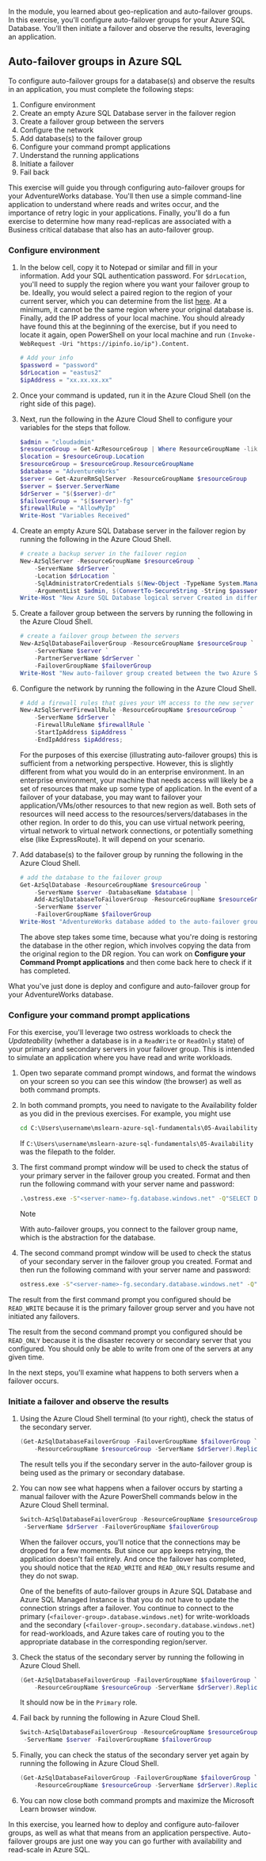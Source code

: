 In the module, you learned about geo-replication and auto-failover groups. In this exercise, you'll configure auto-failover groups for your Azure SQL Database. You'll then initiate a failover and observe the results, leveraging an application.

## Auto-failover groups in Azure SQL  

To configure auto-failover groups for a database(s) and observe the results in an application, you must complete the following steps:  

1. Configure environment
1. Create an empty Azure SQL Database server in the failover region
1. Create a failover group between the servers
1. Configure the network
1. Add database(s) to the failover group  
1. Configure your command prompt applications
1. Understand the running applications
1. Initiate a failover
1. Fail back

This exercise will guide you through configuring auto-failover groups for your AdventureWorks database. You'll then use a simple command-line application to understand where reads and writes occur, and the importance of retry logic in your applications. Finally, you'll do a fun exercise to determine how many read-replicas are associated with a Business critical database that also has an auto-failover group.  

### Configure environment

1. In the below cell, copy it to Notepad or similar and fill in your information. Add your SQL authentication password. For `$drLocation`, you'll need to supply the region where you want your failover group to be. Ideally, you would select a paired region to the region of your current server, which you can determine from the list [here](https://docs.microsoft.com/azure/best-practices-availability-paired-regions). At a minimum, it cannot be the same region where your original database is. Finally, add the IP address of your local machine. You should already have found this at the beginning of the exercise, but if you need to locate it again, open PowerShell on your local machine and run `(Invoke-WebRequest -Uri "https://ipinfo.io/ip").Content`.

    ```powershell
    # Add your info
    $password = "password"
    $drLocation = "eastus2"
    $ipAddress = "xx.xx.xx.xx"
    ```

1. Once your command is updated, run it in the Azure Cloud Shell (on the right side of this page).

1. Next, run the following in the Azure Cloud Shell to configure your variables for the steps that follow.

    ```powershell
    $admin = "cloudadmin"
    $resourceGroup = Get-AzResourceGroup | Where ResourceGroupName -like <rgn>Sandbox resource group name</rgn>
    $location = $resourceGroup.Location
    $resourceGroup = $resourceGroup.ResourceGroupName
    $database = "AdventureWorks"
    $server = Get-AzureRmSqlServer -ResourceGroupName $resourceGroup
    $server = $server.ServerName
    $drServer = "$($server)-dr"
    $failoverGroup = "$($server)-fg"
    $firewallRule = "AllowMyIp"
    Write-Host "Variables Received"
    ```

1. Create an empty Azure SQL Database server in the failover region by running the following in the Azure Cloud Shell.

    ```powershell
    # create a backup server in the failover region
    New-AzSqlServer -ResourceGroupName $resourceGroup `
        -ServerName $drServer `
        -Location $drLocation `
        -SqlAdministratorCredentials $(New-Object -TypeName System.Management.Automation.PSCredential `
        -ArgumentList $admin, $(ConvertTo-SecureString -String $password -AsPlainText -Force))
    Write-Host "New Azure SQL Database logical server Created in different region"
    ```

1. Create a failover group between the servers by running the following in the Azure Cloud Shell.

    ```powershell
    # create a failover group between the servers
    New-AzSqlDatabaseFailoverGroup -ResourceGroupName $resourceGroup `
        -ServerName $server `
        -PartnerServerName $drServer `
        -FailoverGroupName $failoverGroup 
    Write-Host "New auto-failover group created between the two Azure SQL Database logical servers"
    ```

1. Configure the network by running the following in the Azure Cloud Shell.

    ```powershell
    # Add a firewall rules that gives your VM access to the new server
    New-AzSqlServerFirewallRule -ResourceGroupName $resourceGroup `
        -ServerName $drServer `
        -FirewallRuleName $firewallRule `
        -StartIpAddress $ipAddress `
        -EndIpAddress $ipAddress;
    ```

    For the purposes of this exercise (illustrating auto-failover groups) this is sufficient from a networking perspective. However, this is slightly different from what you would do in an enterprise environment. In an enterprise environment, your machine that needs access will likely be a set of resources that make up some type of application. In the event of a failover of your database, you may want to failover your application/VMs/other resources to that new region as well. Both sets of resources will need access to the resources/servers/databases in the other region. In order to do this, you can use virtual network peering, virtual network to virtual network connections, or potentially something else (like ExpressRoute). It will depend on your scenario.

1. Add database(s) to the failover group by running the following in the Azure Cloud Shell.

    ```powershell
    # add the database to the failover group
    Get-AzSqlDatabase -ResourceGroupName $resourceGroup `
        -ServerName $server -DatabaseName $database | `
        Add-AzSqlDatabaseToFailoverGroup -ResourceGroupName $resourceGroup `
        -ServerName $server `
        -FailoverGroupName $failoverGroup
    Write-Host "AdventureWorks database added to the auto-failover group"
    ```

    The above step takes some time, because what you're doing is restoring the database in the other region, which involves copying the data from the original region to the DR region. You can work on **Configure your Command Prompt applications** and then come back here to check if it has completed.  

What you've just done is deploy and configure and auto-failover group for your AdventureWorks database.

### Configure your command prompt applications

For this exercise, you'll leverage two ostress workloads to check the *Updateability* (whether a database is in a `ReadWrite` or `ReadOnly` state) of your primary and secondary servers in your failover group. This is intended to simulate an application where you have read and write workloads.  

1. Open two separate command prompt windows, and format the windows on your screen so you can see this window (the browser) as well as both command prompts.  

1. In both command prompts, you need to navigate to the Availability folder as you did in the previous exercises. For example, you might use

    ```cmd
    cd C:\Users\username\mslearn-azure-sql-fundamentals\05-Availability
    ```

    If `C:\Users\username\mslearn-azure-sql-fundamentals\05-Availability` was the filepath to the folder.

1. The first command prompt window will be used to check the status of your primary server in the failover group you created. Format and then run the following command with your server name and password:

    ```cmd
    .\ostress.exe -S"<server-name>-fg.database.windows.net" -Q"SELECT DATABASEPROPERTYEX(DB_NAME(),'Updateability')" -U"cloudadmin" -d"AdventureWorks" -P"password" -n1 -r50000 -oprimary
    ```

    > [!NOTE]
    > With auto-failover groups, you connect to the failover group name, which is the abstraction for the database.

1. The second command prompt window will be used to check the status of your secondary server in the failover group you created. Format and then run the following command with your server name and password:  

    ```cmd
    ostress.exe -S"<server-name>-fg.secondary.database.windows.net" -Q"SELECT DATABASEPROPERTYEX(DB_NAME(),'Updateability')" -U"cloudadmin" -d"AdventureWorks" -P"password" -n1 -r50000 -osecondary
    ```

The result from the first command prompt you configured should be `READ_WRITE` because it is the primary failover group server and you have not initiated any failovers.  

The result from the second command prompt you configured should be `READ_ONLY` because it is the disaster recovery or secondary server that you configured. You should only be able to write from one of the servers at any given time.  

In the next steps, you'll examine what happens to both servers when a failover occurs.  

### Initiate a failover and observe the results

1. Using the Azure Cloud Shell terminal (to your right), check the status of the secondary server.

    ```powershell
    (Get-AzSqlDatabaseFailoverGroup -FailoverGroupName $failoverGroup `
        -ResourceGroupName $resourceGroup -ServerName $drServer).ReplicationRole
    ```

    The result tells you if the secondary server in the auto-failover group is being used as the primary or secondary database.  

1. You can now see what happens when a failover occurs by starting a manual failover with the Azure PowerShell commands below in the Azure Cloud Shell terminal.  

    ```powershell
    Switch-AzSqlDatabaseFailoverGroup -ResourceGroupName $resourceGroup `
     -ServerName $drServer -FailoverGroupName $failoverGroup
    ```

    When the failover occurs, you'll notice that the connections may be dropped for a few moments. But since our app keeps retrying, the application doesn't fail entirely. And once the failover has completed, you should notice that the `READ_WRITE` and `READ_ONLY` results resume and they do not swap.

    One of the benefits of auto-failover groups in Azure SQL Database and Azure SQL Managed Instance is that you do not have to update the connection strings after a failover. You continue to connect to the primary (`<failover-group>.database.windows.net`) for write-workloads and the secondary (`<failover-group>.secondary.database.windows.net`) for read-workloads, and Azure takes care of routing you to the appropriate database in the corresponding region/server.

1. Check the status of the secondary server by running the following in Azure Cloud Shell.

    ```powershell
    (Get-AzSqlDatabaseFailoverGroup -FailoverGroupName $failoverGroup `
        -ResourceGroupName $resourceGroup -ServerName $drServer).ReplicationRole
    ```

    It should now be in the `Primary` role.

1. Fail back by running the following in Azure Cloud Shell.

    ```powershell
    Switch-AzSqlDatabaseFailoverGroup -ResourceGroupName $resourceGroup `
     -ServerName $server -FailoverGroupName $failoverGroup
    ```

1. Finally, you can check the status of the secondary server yet again by running the following in Azure Cloud Shell.

    ```powershell
    (Get-AzSqlDatabaseFailoverGroup -FailoverGroupName $failoverGroup `
        -ResourceGroupName $resourceGroup -ServerName $drServer).ReplicationRole
    ```

1. You can now close both command prompts and maximize the Microsoft Learn browser window.

In this exercise, you learned how to deploy and configure auto-failover groups, as well as what that means from an application perspective. Auto-failover groups are just one way you can go further with availability and read-scale in Azure SQL.
